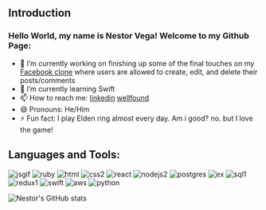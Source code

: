 ## Introduction 
### Hello World, my name is Nestor Vega! Welcome to my Github Page:

- 🔭 I’m currently working on finishing up some of the final touches on my [Facebook clone](https://mysite-6cen.onrender.com/) where users are allowed to create, edit, and delete their posts/comments
- 🌱 I’m currently learning Swift
- 📫 How to reach me: [linkedin](https://www.linkedin.com/in/nestor-vega-233b43238/) [wellfound](https://angel.co/u/nestorvega23)
- 😄 Pronouns: He/Him
- ⚡️ Fun fact: I play Elden ring almost every day. Am i good? no. but I love the game!

## Languages and Tools:

![jsgif](https://user-images.githubusercontent.com/93811834/214438983-0e0a8870-004e-4de9-aff2-08d4915afe23.gif)
![ruby](https://user-images.githubusercontent.com/93811834/214439254-58657ea4-9202-42f3-b548-482740a5bf1a.png)
![html](https://user-images.githubusercontent.com/93811834/214439467-6d40f4b8-7595-4678-9a3e-a7187bf46cdd.png)
![css2](https://user-images.githubusercontent.com/93811834/214441432-d028e3a0-317d-455a-816c-27b86aec34b0.png)
![react](https://user-images.githubusercontent.com/93811834/214439590-1f56f0e4-6cec-4c97-b3d4-369cd74bfe3b.png)
![nodejs2](https://user-images.githubusercontent.com/93811834/214439861-ef372b8c-7f1f-4b40-bd99-7d5413310d9f.png)
![postgres](https://user-images.githubusercontent.com/93811834/214439956-d83cd99a-6b3b-48bb-9fcf-6aa79bccdb81.png)
![ex](https://user-images.githubusercontent.com/93811834/214441801-ad81e50d-bc81-442f-aaf1-5eeb7f0f71f6.png)
![sql1](https://user-images.githubusercontent.com/93811834/214440576-cbca77d1-1c84-4e2a-aa01-2072539ed16f.png)
![redux1](https://user-images.githubusercontent.com/93811834/214440845-db415a41-13dd-49ca-b9e8-f8b4973909f1.png)
![swift](https://user-images.githubusercontent.com/93811834/214440964-56d8945e-f165-493e-8bfd-ab19eeb36788.png)
![aws](https://user-images.githubusercontent.com/93811834/214441088-3f4cdba4-a1b7-4502-8351-8ae7b2238714.png)
![python](https://user-images.githubusercontent.com/93811834/214439120-6d0609ad-1ba6-4392-aba3-e8faab07dc31.gif)


![Nestor's GitHub stats](https://github-readme-stats.vercel.app/api?username=nvega23&count_private=true)
